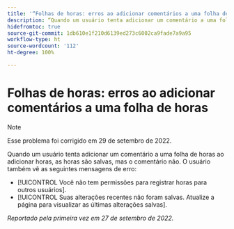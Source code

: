 ```yaml
---
title: '“Folhas de horas: erros ao adicionar comentários a uma folha de horas”'
description: “Quando um usuário tenta adicionar um comentário a uma folha de horas ao adicionar horas, as horas são salvas, mas o comentário não. O usuário também vê mensagens de erro.”
hidefromtoc: true
source-git-commit: 1db610e1f210d6139ed273c6002ca9fade7a9a95
workflow-type: ht
source-wordcount: '112'
ht-degree: 100%

---
```



# Folhas de horas: erros ao adicionar comentários a uma folha de horas

>[!NOTE]
>
>Esse problema foi corrigido em 29 de setembro de 2022.

Quando um usuário tenta adicionar um comentário a uma folha de horas ao adicionar horas, as horas são salvas, mas o comentário não. O usuário também vê as seguintes mensagens de erro:

* [!UICONTROL Você não tem permissões para registrar horas para outros usuários].
* [!UICONTROL Suas alterações recentes não foram salvas. Atualize a página para visualizar as últimas alterações salvas].

_Reportado pela primeira vez em 27 de setembro de 2022._

